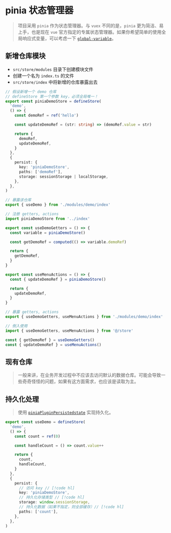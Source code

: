 # pinia 状态管理器

> 项目采用 `pinia` 作为状态管理器。与 `vuex` 不同的是，`pinia` 更为简洁、易上手，也是现在 `vue` 官方指定的专属状态管理器。如果你希望简单的使用全局响应式变量，可以考虑一下 [`global-variable`](./global-variable.md)。

## 新增仓库模块

- `src/store/modules` 目录下创建模块文件
- 创建一个名为 `index.ts` 的文件
- `src/store/index` 中将新增的仓库暴露出去

```ts
// 假设新增一个 demo 仓库
// defineStore 第一个参数 key，必须全局唯一！
export const piniaDemoStore = defineStore(
  'demo',
  () => {
    const demoRef = ref('hello')

    const updateDemoRef = (str: string) => (demoRef.value = str)

    return {
      demoRef,
      updateDemoRef,
    }
  },
  {
    persist: {
      key: 'piniaDemoStore',
      paths: ['demoRef'],
      storage: sessionStorage | localStorage,
    },
  },
)

// 暴露该仓库
export { useDemo } from './modules/demo/index'

// 注册 getters, actions
import piniaDemoStore from '../index'

export const useDemoGetters = () => {
  const variable = piniaDemoStore()

  const getDemoRef = computed(() => variable.demoRef)

  return {
    getDemoRef,
  }
}

export const useMenuActions = () => {
  const { updateDemoRef } = piniaDemoStore()

  return {
    updateDemoRef,
  }
}

// 暴露 getters, actions
export { useDemoGetters, useMenuActions } from './modules/demo/index'

// 倒入使用
import { useDemoGetters, useMenuActions } from '@/store'

const { getDemoRef } = useDemoGetters()
const { updateDemoRef } = useMenuActions()
```

## 现有仓库

> 一般来讲，在业务开发过程中不应该去访问默认的数据仓库。可能会导致一些奇奇怪怪的问题，如果有这方面需求，也应该是读取为主。

## 持久化处理

> 使用 [`piniaPluginPersistedstate`](https://prazdevs.github.io/pinia-plugin-persistedstate/zh/guide/) 实现持久化。

```ts
export const useDemo = defineStore(
  'demo',
  () => {
    const count = ref(0)

    const handleCount = () => count.value++

    return {
      count,
      handleCount,
    }
  },
  {
    persist: {
      // 访问 key // [!code hl]
      key: 'piniaDemoStore',
      // 持久化存储类型 // [!code hl]
      storage: window.sessionStorage,
      // 持久化数据（如果不指定，则全部缓存）// [!code hl]
      paths: ['count'],
    },
  },
)
```
